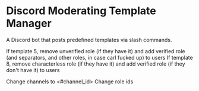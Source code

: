 # Discord Moderating Template Manager

A Discord bot that posts predefined templates via slash commands.


If template 5, remove unverified role (if they have it) and add verified role (and separators, and other roles, in case carl fucked up) to users
If template 8, remove characterless role (if they have it) and add verified role (if they don't have it) to users

Change channels to <#channel_id>
Change role ids